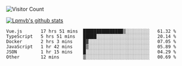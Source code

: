 ![Visitor Count](https://profile-counter.glitch.me/Lpmvb/count.svg)

[![Lpmvb's github stats](https://github-readme-stats.vercel.app/api?username=lpmvb&show_icons=true&title_color=fff&icon_color=79ff97&text_color=9f9f9f&bg_color=151515)](https://github.com/anuraghazra/github-readme-stats)

<!--
Here are some ideas to get you started:

- 🔭 I’m currently working on ...
- 🌱 I’m currently learning ...
- 👯 I’m looking to collaborate on ...
- 🤔 I’m looking for help with ...
- 💬 Ask me about ...
- 📫 How to reach me: ...
- 😄 Pronouns: ...
- ⚡ Fun fact: ...
-->

<!--START_SECTION:waka-->

```text
Vue.js       17 hrs 51 mins  ███████████████▒░░░░░░░░░   61.32 %
TypeScript   5 hrs 51 mins   █████░░░░░░░░░░░░░░░░░░░░   20.14 %
Docker       2 hrs 3 mins    █▓░░░░░░░░░░░░░░░░░░░░░░░   07.05 %
JavaScript   1 hr 42 mins    █▒░░░░░░░░░░░░░░░░░░░░░░░   05.89 %
JSON         1 hr 15 mins    █░░░░░░░░░░░░░░░░░░░░░░░░   04.29 %
Other        12 mins         ▒░░░░░░░░░░░░░░░░░░░░░░░░   00.69 %
```

<!--END_SECTION:waka-->
